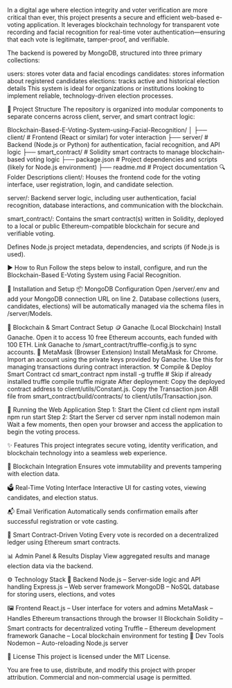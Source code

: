 In a digital age where election integrity and voter verification are more critical than ever, this project presents a secure and efficient web-based e-voting application. It leverages blockchain technology for transparent vote recording and facial recognition for real-time voter authentication—ensuring that each vote is legitimate, tamper-proof, and verifiable.

The backend is powered by MongoDB, structured into three primary collections:

users: stores voter data and facial encodings
candidates: stores information about registered candidates
elections: tracks active and historical election details
This system is ideal for organizations or institutions looking to implement reliable, technology-driven election processes.

📁 Project Structure
The repository is organized into modular components to separate concerns across client, server, and smart contract logic:

Blockchain-Based-E-Voting-System-using-Facial-Recognition/
│
├── client/                 # Frontend (React or similar) for voter interaction
├── server/                 # Backend (Node.js or Python) for authentication, facial recognition, and API logic
├── smart_contract/         # Solidity smart contracts to manage blockchain-based voting logic
├── package.json            # Project dependencies and scripts (likely for Node.js environment)
├── readme.md               # Project documentation
🔍 Folder Descriptions
client/:
Houses the frontend code for the voting interface, user registration, login, and candidate selection.

server/:
Backend server logic, including user authentication, facial recognition, database interactions, and communication with the blockchain.

smart_contract/:
Contains the smart contract(s) written in Solidity, deployed to a local or public Ethereum-compatible blockchain for secure and verifiable voting.

Defines Node.js project metadata, dependencies, and scripts (if Node.js is used).

▶️ How to Run
Follow the steps below to install, configure, and run the Blockchain-Based E-Voting System using Facial Recognition.

🧩 Installation and Setup
📦 MongoDB Configuration
Open /server/.env and add your MongoDB connection URL on line 2.
Database collections (users, candidates, elections) will be automatically managed via the schema files in /server/Models.

🔗 Blockchain & Smart Contract Setup
🪙 Ganache (Local Blockchain)
Install Ganache.
Open it to access 10 free Ethereum accounts, each funded with 100 ETH.
Link Ganache to /smart_contract/truffle-config.js to sync accounts.
🦊 MetaMask (Browser Extension)
Install MetaMask for Chrome.
Import an account using the private keys provided by Ganache.
Use this for managing transactions during contract interaction.
⚒️ Compile & Deploy Smart Contract
cd smart_contract
npm install -g truffle      # Skip if already installed
truffle compile
truffle migrate
After deployment:
Copy the deployed contract address to client/utils/Constant.js.
Copy the Transaction.json ABI file from smart_contract/build/contracts/ to client/utils/Transaction.json.

🚀 Running the Web Application
Step 1: Start the Client
cd client
npm install
npm run start
Step 2: Start the Server
cd server
npm install
nodemon main
Wait a few moments, then open your browser and access the application to begin the voting process.

✨ Features
This project integrates secure voting, identity verification, and blockchain technology into a seamless web experience.

🔐 Blockchain Integration
Ensures vote immutability and prevents tampering with election data.

🗳️ Real-Time Voting Interface
Interactive UI for casting votes, viewing candidates, and election status.

📬 Email Verification
Automatically sends confirmation emails after successful registration or vote casting.

🧾 Smart Contract-Driven Voting
Every vote is recorded on a decentralized ledger using Ethereum smart contracts.

📊 Admin Panel & Results Display
View aggregated results and manage election data via the backend.

⚙️ Technology Stack
🧠 Backend
Node.js – Server-side logic and API handling
Express.js – Web server framework
MongoDB – NoSQL database for storing users, elections, and votes

🖼️ Frontend
React.js – User interface for voters and admins
MetaMask – Handles Ethereum transactions through the browser
⛓️ Blockchain
Solidity – Smart contracts for decentralized voting
Truffle – Ethereum development framework
Ganache – Local blockchain environment for testing
🔧 Dev Tools
Nodemon – Auto-reloading Node.js server

📝 License
This project is licensed under the MIT License.

You are free to use, distribute, and modify this project with proper attribution.
Commercial and non-commercial usage is permitted.
